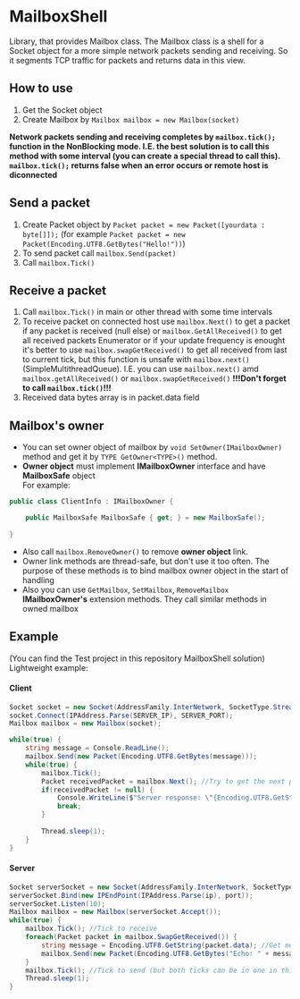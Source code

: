# MailboxShell
Library, that provides Mailbox class. The Mailbox class is a shell for a Socket object for a more simple network packets sending and receiving.
So it segments TCP traffic for packets and returns data in this view.

## How to use
1. Get the Socket object
2. Create Mailbox by `Mailbox mailbox = new Mailbox(socket)`

**Network packets sending and receiving completes by `mailbox.tick();` function in the NonBlocking mode. I.E. the best solution is to call this method with some interval (you can create a special thread to call this). `mailbox.tick();` returns false when an error occurs or remote host is diconnected**

## Send a packet
1. Create Packet object by `Packet packet = new Packet([yourdata : byte[]]);` (for example `Packet packet = new Packet(Encoding.UTF8.GetBytes("Hello!"))`)
2. To send packet call `mailbox.Send(packet)`
3. Call `mailbox.Tick()`

## Receive a packet
1. Call `mailbox.Tick()` in main or other thread with some time intervals
2. To receive packet on connected host use `mailbox.Next()` to get a packet if any packet is received (null else) or `mailbox.GetAllReceived()` to get all received packets Enumerator or if your update frequency is enought it's better to use `mailbox.swapGetReceived()` to get all received from last to current tick, but this function is unsafe with `mailbox.next()` (SimpleMultithreadQueue). I.E. you can use `mailbox.next()` amd `mailbox.getAllReceived()` or `mailbox.swapGetReceived()`
**!!!Don't forget to call `mailbox.tick()`!!!**
3. Received data bytes array is in packet.data field

## Mailbox's owner
* You can set owner object of mailbox by `void SetOwner(IMailboxOwner)` method and get it by `TYPE GetOwner<TYPE>()` method.  
* **Owner object** must implement **IMailboxOwner** interface and have **MailboxSafe** object  
For example:
```c#
public class ClientInfo : IMailboxOwner { 

	public MailboxSafe MailboxSafe { get; } = new MailboxSafe();
	
}
```

* Also call `mailbox.RemoveOwner()` to remove **owner object** link.
* Owner link methods are thread-safe, but don't use it too often. The purpose of these methods is to bind mailbox owner object in the start of handling
* Also you can use `GetMailbox`, `SetMailbox`, `RemoveMailbox` **IMailboxOwner's** extension methods. They call similar methods in owned mailbox



## Example
(You can find the Test project in this repository MailboxShell solution)
Lightweight example:

#### Client
```c#
Socket socket = new Socket(AddressFamily.InterNetwork, SocketType.Stream, ProtocolType.Tcp);
socket.Connect(IPAddress.Parse(SERVER_IP), SERVER_PORT);
Mailbox mailbox = new Mailbox(socket);

while(true) {
	string message = Console.ReadLine();
	mailbox.Send(new Packet(Encoding.UTF8.GetBytes(message)));
	while(true) {
		mailbox.Tick();
		Packet receivedPacket = mailbox.Next(); //Try to get the next packet
		if(receivedPacket != null) {
			Console.WriteLine($"Server response: \"{Encoding.UTF8.GetString(receivedPacket.data)}\"");
			break;			
		}
			
		Thread.sleep(1);
	}
}
```

#### Server
```c#
Socket serverSocket = new Socket(AddressFamily.InterNetwork, SocketType.Stream, ProtocolType.Tcp);
serverSocket.Bind(new IPEndPoint(IPAddress.Parse(ip), port));
serverSocket.Listen(10);
Mailbox mailbox = new Mailbox(serverSocket.Accept());
while(true) {
	mailbox.Tick(); //Tick to receive
	foreach(Packet packet in mailbox.SwapGetReceived()) {
		string message = Encoding.UTF8.GetString(packet.data); //Get message from packet.data
		mailbox.Send(new Packet(Encoding.UTF8.GetBytes("Echo: " + message))); //Send response
	}
	mailbox.Tick(); //Tick to send (but both ticks can be in one in this case)
	Thread.sleep(1);
}
```